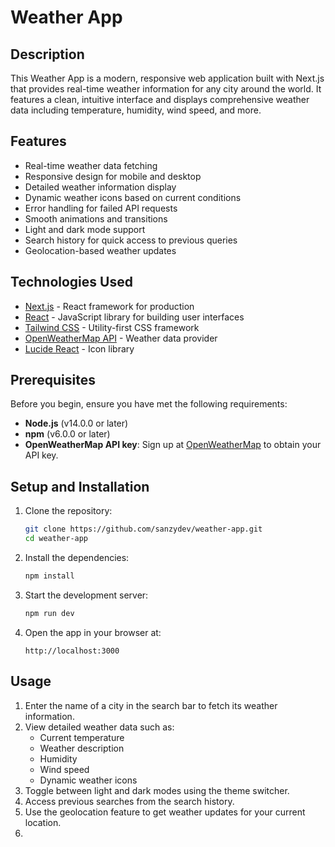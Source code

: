 # Weather App

## Description

This Weather App is a modern, responsive web application built with Next.js that provides real-time weather information for any city around the world. It features a clean, intuitive interface and displays comprehensive weather data including temperature, humidity, wind speed, and more.

## Features

- Real-time weather data fetching
- Responsive design for mobile and desktop
- Detailed weather information display
- Dynamic weather icons based on current conditions
- Error handling for failed API requests
- Smooth animations and transitions
- Light and dark mode support
- Search history for quick access to previous queries
- Geolocation-based weather updates

## Technologies Used

- [Next.js](https://nextjs.org/) - React framework for production
- [React](https://reactjs.org/) - JavaScript library for building user interfaces
- [Tailwind CSS](https://tailwindcss.com/) - Utility-first CSS framework
- [OpenWeatherMap API](https://openweathermap.org/api) - Weather data provider
- [Lucide React](https://lucide.dev/) - Icon library

## Prerequisites

Before you begin, ensure you have met the following requirements:

- **Node.js** (v14.0.0 or later)
- **npm** (v6.0.0 or later)
- **OpenWeatherMap API key**: Sign up at [OpenWeatherMap](https://openweathermap.org/api) to obtain your API key.

## Setup and Installation

1. Clone the repository:

    ```bash
    git clone https://github.com/sanzydev/weather-app.git
    cd weather-app
    ```

2. Install the dependencies:

    ```bash
    npm install
    ```

3. Start the development server:

    ```bash
    npm run dev
    ```

5. Open the app in your browser at:

    ```
    http://localhost:3000
    ```

## Usage

1. Enter the name of a city in the search bar to fetch its weather information.
2. View detailed weather data such as:
    - Current temperature
    - Weather description
    - Humidity
    - Wind speed
    - Dynamic weather icons
3. Toggle between light and dark modes using the theme switcher.
4. Access previous searches from the search history.
5. Use the geolocation feature to get weather updates for your current location.
6. 
